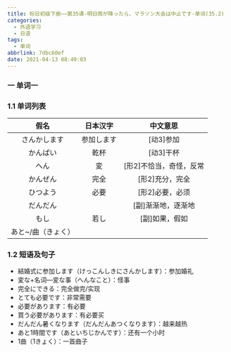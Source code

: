 ```yaml
---
title: 标日初级下册——第35课-明日雨が降ったら、マラソン大会は中止です-单词(35.2)
categories:
  - 外语学习
  - 日语
tags:
  - 单词
abbrlink: 7dbc60ef
date: 2021-04-13 08:49:03
---
```

### 一 单词一

### 1.1 单词列表

|        假名        |  日本汉字  |        中文意思         |
| :----------------: | :--------: | :---------------------: |
|    さんかします    | 参加します |        [动3]参加        |
|      かんぱい      |    乾杯    |        [动3]干杯        |
|        へん        |     変     | [形2]不恰当，奇怪，反常 |
|      かんぜん      |    完全    |     [形2]充分，完全     |
|      ひつよう      |    必要    |     [形2]必要，必须     |
|      だんだん      |            |   [副]渐渐地，逐渐地    |
|        もし        |    若し    |     [副]如果，假如      |
| あと~/曲（きょく） |            |                         |
<!--more-->

### 1.2 短语及句子

* 結婚式に参加します（けっこんしきにさんかします）：参加婚礼
* 変な+名词—変な事（へんなこと）：怪事
* 完全にできる：完全做完/实现
* とても必要です：非常需要
* 必要があります：有必要
* 買う必要があります：有必要买
* だんだん暑くなります（だんだんあつくなります）：越来越热
* あと1時間です（あといちじかんです）：还有一个小时
* 1曲（1きょく）：一首曲子


